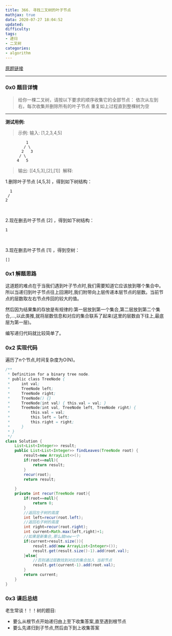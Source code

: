 ```yaml
---
title: 366. 寻找二叉树的叶子节点
mathjax: true
data: 2020-07-27 18:04:52
updated:
difficulty: 
tags:
- 递归
- 二叉树
categories:
- algorithm
---
```


[原题链接](https://leetcode-cn.com/problems/find-leaves-of-binary-tree/)

---

### 0x0 题目详情
>给你一棵二叉树，请按以下要求的顺序收集它的全部节点：
依次从左到右，每次收集并删除所有的叶子节点
重复如上过程直到整棵树为空
 
---

**测试用例:**
>示例:
输入: [1,2,3,4,5]
 
             1
            / \
           2   3
          / \     
         4   5    

>输出: \[[4,5,3],[2],[1]] 
解释:

1.删除叶子节点 [4,5,3] ，得到如下树结构：

      1
     / 
    2          
 

2.现在删去叶子节点 [2] ，得到如下树结构：

    1          
 

3.现在删去叶子节点 [1] ，得到空树：

    []         

### 0x1 解题思路

这道题的难点在于当我们遇到叶子节点时,我们需要知道它应该放到哪个集合中。所以当递归到叶子节点往上回溯时,我们附带向上层传递本层节点的层数。当前节点的层数取左右节点传回的较大的值。

然后因为结果集的存放是有规律的:第一层放到第一个集合,第二层放到第二个集合,...,以此类推,就将层数信息和对应的集合联系了起来(这里的层数由下往上,最底层为第一层)。

编写递归代码就比较简单了。

### 0x2 实现代码

遍历了n个节点,时间复杂度为O(N)。

``` java
/**
 * Definition for a binary tree node.
 * public class TreeNode {
 *     int val;
 *     TreeNode left;
 *     TreeNode right;
 *     TreeNode() {}
 *     TreeNode(int val) { this.val = val; }
 *     TreeNode(int val, TreeNode left, TreeNode right) {
 *         this.val = val;
 *         this.left = left;
 *         this.right = right;
 *     }
 * }
 */
class Solution {
    List<List<Integer>> result;
    public List<List<Integer>> findLeaves(TreeNode root) {
        result=new ArrayList<>();
        if(root==null){
            return result;
        }
        recur(root);
        return result;
        
    }
    private int recur(TreeNode root){
        if(root==null){
            return 0;
        }
        //返回左子树的高度
        int left=recur(root.left);
        //返回右子树的高度
        int right=recur(root.right);
        int current=Math.max(left,right)+1;
        //如果是新集合,那么就new一个
        if(current>result.size()){
            result.add(new ArrayList<Integer>());
            result.get(result.size()-1).add(root.val);
        }else{
            //否则通过层数找到对应的集合加入 当前节点
            result.get(current-1).add(root.val);
        }
        return current;
    }
}
```

### 0x3 课后总结

老生常谈！！！树的题目:

- 要么从根节点开始递归由上至下收集答案,直至遇到根节点
- 要么先递归到子节点,然后由下到上收集答案